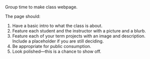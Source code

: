 Group time to make class webpage.  

The page should: 

1. Have a basic intro to what the class is about. 
2. Feature each student and the instructor with a picture and a blurb. 
3. Feature each of your term projects with an image and description. Include a placeholder if you are still deciding. 
4. Be appropriate for public consumption. 
5. Look polished—this is a chance to show off.
